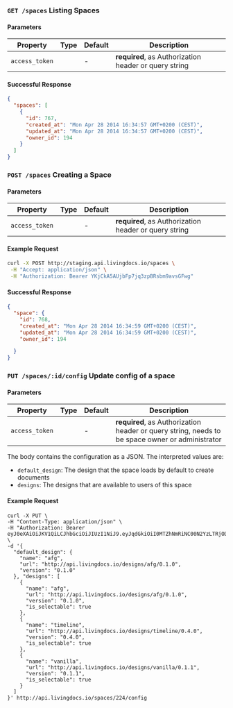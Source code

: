 ### `GET /spaces` Listing Spaces

#### Parameters


| Property      | Type    | Default  | Description
| ------------- | ------- | -------- | -------------
| `access_token`|         | -        | **required**, as Authorization header or query string

#### Successful Response

```json
{
  "spaces": [
    {
      "id": 767,
      "created_at": "Mon Apr 28 2014 16:34:57 GMT+0200 (CEST)",
      "updated_at": "Mon Apr 28 2014 16:34:57 GMT+0200 (CEST)",
      "owner_id": 194
    }
  ]
}
```

### `POST /spaces` Creating a Space

#### Parameters

| Property      | Type    | Default  | Description
| ------------- | ------- | -------- | -------------
| `access_token`|         | -        | **required**, as Authorization header or query string

#### Example Request

```bash
curl -X POST http://staging.api.livingdocs.io/spaces \
 -H "Accept: application/json" \
 -H "Authorization: Bearer YKjCkA5AUjbFp7jq3zpBRsbm9avsGFwg"
```
#### Successful Response

```json
{
  "space": {
    "id": 768,
    "created_at": "Mon Apr 28 2014 16:34:59 GMT+0200 (CEST)",
    "updated_at": "Mon Apr 28 2014 16:34:59 GMT+0200 (CEST)",
    "owner_id": 194

  }
}
```

### `PUT /spaces/:id/config` Update config of a space

#### Parameters

| Property      | Type    | Default  | Description
| ------------- | ------- | -------- | -------------
| `access_token`|         | -        | **required**, as Authorization header or query string, needs to be space owner or administrator

The body contains the configuration as a JSON. The interpreted values are:
- `default_design`: The design that the space loads by default to create documents
- `designs`: The designs that are available to users of this space

#### Example Request

```
curl -X PUT \
-H "Content-Type: application/json" \
-H "Authorization: Bearer eyJ0eXAiOiJKV1QiLCJhbGciOiJIUzI1NiJ9.eyJqdGkiOiI0MTZhNmRiNC00N2YzLTRjODItYTk5OC0zMTk3ZjI1ZDJjMDgiLCJ1c2VyIjp7ImlkIjoyODB9LCJpYXQiOjE0MzA0MDE2MzMsImV4cCI6MTQzMDQ0NDgzMn0.20iOXxiFH7KoQEKcozQOnF0umqr680dEuzpEt6olA_c" \
-d '{
  "default_design": {
    "name": "afg",
    "url": "http://api.livingdocs.io/designs/afg/0.1.0",
    "version": "0.1.0"
  }, "designs": [
    {
      "name": "afg",
      "url": "http://api.livingdocs.io/designs/afg/0.1.0",
      "version": "0.1.0",
      "is_selectable": true
    },
    {
      "name": "timeline",
      "url": "http://api.livingdocs.io/designs/timeline/0.4.0",
      "version": "0.4.0",
      "is_selectable": true
    },
    {
      "name": "vanilla",
      "url": "http://api.livingdocs.io/designs/vanilla/0.1.1",
      "version": "0.1.1",
      "is_selectable": true
    }
  ]
}' http://api.livingdocs.io/spaces/224/config
```
